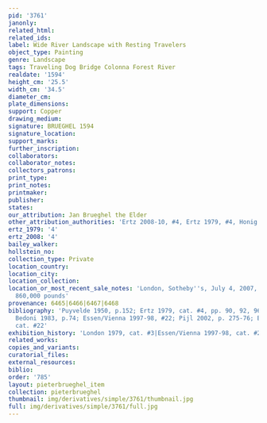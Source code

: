 ```yaml
---
pid: '3761'
janonly: 
related_html: 
related_ids: 
label: Wide River Landscape with Resting Travelers
object_type: Painting
genre: Landscape
tags: Traveling Dog Bridge Colonna Forest River
realdate: '1594'
height_cm: '25.5'
width_cm: '34.5'
diameter_cm: 
plate_dimensions: 
support: Copper
drawing_medium: 
signature: BRUEGHEL 1594
signature_location: 
support_marks: 
further_inscription: 
collaborators: 
collaborator_notes: 
collectors_patrons: 
print_type: 
print_notes: 
printmaker: 
publisher: 
states: 
our_attribution: Jan Brueghel the Elder
other_attribution_authorities: 'Ertz 2008-10, #4, Ertz 1979, #4, Honig database'
ertz_1979: '4'
ertz_2008: '4'
bailey_walker: 
hollstein_no: 
collection_type: Private
location_country: 
location_city: 
location_collection: 
location_or_most_recent_sale_notes: 'London, Sotheby''s, July 4, 2007, lot #21 for
  860,000 pounds'
provenance: 6465|6466|6467|6468
bibliography: 'Puyvelde 1950, p.152; Ertz 1979, cat. #4, pp. 90, 92, 96, 104, 192;
  Bedoni 1983, p.74; Essen/Vienna 1997-98, #22; Pijl 2002, p. 275-76; Ertz 2008-10,
  cat. #22'
exhibition_history: 'London 1979, cat. #3|Essen/Vienna 1997-98, cat. #22'
related_works: 
copies_and_variants: 
curatorial_files: 
external_resources: 
biblio: 
order: '785'
layout: pieterbrueghel_item
collection: pieterbrueghel
thumbnail: img/derivatives/simple/3761/thumbnail.jpg
full: img/derivatives/simple/3761/full.jpg
---
```

